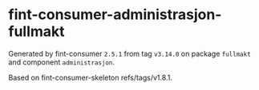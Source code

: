 # fint-consumer-administrasjon-fullmakt

Generated by fint-consumer `2.5.1` from tag `v3.14.0` on package `fullmakt` and component `administrasjon`.

Based on fint-consumer-skeleton refs/tags/v1.8.1.
